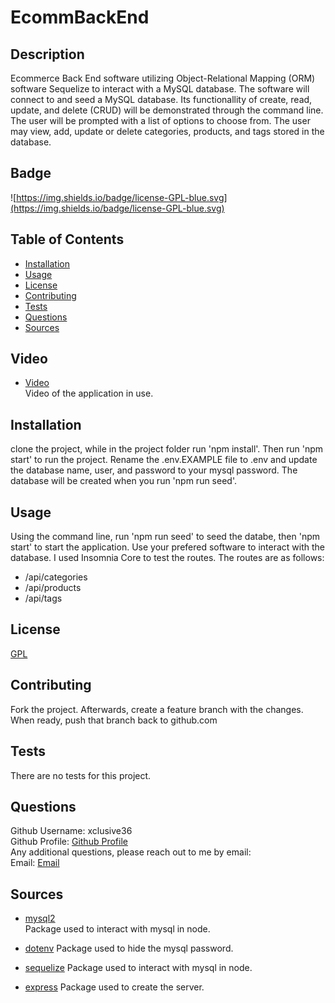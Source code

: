# EcommBackEnd

## Description

Ecommerce Back End software utilizing Object-Relational Mapping (ORM) software Sequelize to interact with a MySQL database. The software will connect to and seed a MySQL database. Its functionallity of create, read, update, and delete (CRUD) will be demonstrated through the command line. The user will be prompted with a list of options to choose from. The user may view, add, update or delete categories, products, and tags stored in the database.

## Badge

![https://img.shields.io/badge/license-GPL-blue.svg](https://img.shields.io/badge/license-GPL-blue.svg)

## Table of Contents

- [Installation](#installation)
- [Usage](#usage)
- [License](#license)
- [Contributing](#contributing)
- [Tests](#tests)
- [Questions](#questions)
- [Sources](#sources)

## Video

- [Video](https://drive.google.com/file/d/1xXd1xSFRpW99xx7TH5pY4e7KF43cLrbF/view)  
  Video of the application in use.

## Installation

clone the project, while in the project folder run 'npm install'. Then run 'npm start' to run the project. Rename the .env.EXAMPLE file to .env and update the database name, user, and password to your mysql password. The database will be created when you run 'npm run seed'.

## Usage

Using the command line, run 'npm run seed' to seed the databe, then 'npm start' to start the application. Use your prefered software to interact with the database. I used Insomnia Core to test the routes. The routes are as follows:

- /api/categories
- /api/products
- /api/tags

## License

[GPL](https://api.github.com/licenses/gpl-3.0)

## Contributing

Fork the project. Afterwards, create a feature branch with the changes. When ready, push that branch back to github.com

## Tests

There are no tests for this project.

## Questions

Github Username: xclusive36  
Github Profile: [Github Profile](https://github.com/xclusive36/)  
Any additional questions, please reach out to me by email:  
Email: [Email](mailto:xclusive36@gmail.com)

## Sources

- [mysql2](https://www.npmjs.com/package/mysql2)  
  Package used to interact with mysql in node.

- [dotenv](https://www.npmjs.com/package/dotenv)
  Package used to hide the mysql password.

- [sequelize](https://www.npmjs.com/package/sequelize)
  Package used to interact with mysql in node.

- [express](https://www.npmjs.com/package/express)
  Package used to create the server.